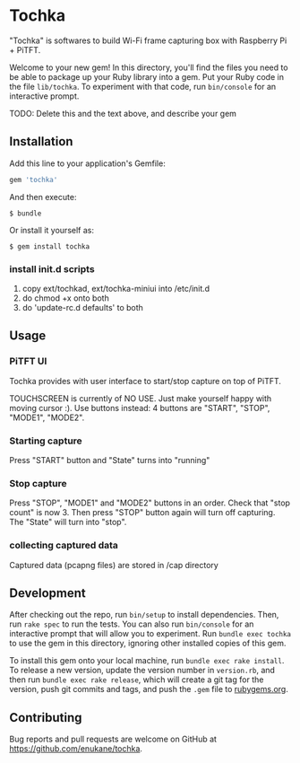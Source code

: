 # Tochka

"Tochka" is softwares to build Wi-Fi frame capturing box with Raspberry Pi +  PiTFT.

Welcome to your new gem! In this directory, you'll find the files you need to be able to package up your Ruby library into a gem. Put your Ruby code in the file `lib/tochka`. To experiment with that code, run `bin/console` for an interactive prompt.

TODO: Delete this and the text above, and describe your gem

## Installation

Add this line to your application's Gemfile:

```ruby
gem 'tochka'
```

And then execute:

    $ bundle

Or install it yourself as:

    $ gem install tochka

### install init.d scripts

1. copy ext/tochkad, ext/tochka-miniui into /etc/init.d
2. do chmod +x onto both
3. do 'update-rc.d <name> defaults' to both

## Usage

### PiTFT UI

Tochka provides with user interface to start/stop capture on top of PiTFT.


TOUCHSCREEN is currently of NO USE. Just make yourself happy with moving cursor :).
Use buttons instead: 4 buttons are "START", "STOP", "MODE1", "MODE2".

### Starting capture

Press "START" button and "State" turns into "running"

### Stop capture

Press "STOP", "MODE1" and "MODE2" buttons in an order. Check that "stop count" is now 3.
Then press "STOP" button again will turn off capturing. The "State" will turn into "stop".

### collecting captured data

Captured data (pcapng files) are stored in /cap directory

## Development

After checking out the repo, run `bin/setup` to install dependencies. Then, run `rake spec` to run the tests. You can also run `bin/console` for an interactive prompt that will allow you to experiment. Run `bundle exec tochka` to use the gem in this directory, ignoring other installed copies of this gem.

To install this gem onto your local machine, run `bundle exec rake install`. To release a new version, update the version number in `version.rb`, and then run `bundle exec rake release`, which will create a git tag for the version, push git commits and tags, and push the `.gem` file to [rubygems.org](https://rubygems.org).

## Contributing

Bug reports and pull requests are welcome on GitHub at https://github.com/enukane/tochka.

